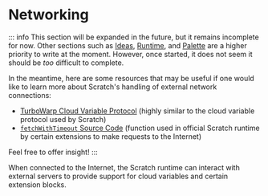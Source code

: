 # Networking

::: info
This section will be expanded in the future, but it remains incomplete for now. Other sections such as [Ideas](/concepts/), [Runtime](/runtime/), and [Palette](/palette/) are a higher priority to write at the moment. However, once started, it does not seem it should be *too* difficult to complete.

In the meantime, here are some resources that may be useful if one would like to learn more about Scratch's handling of external network connections:

- [TurboWarp Cloud Variable Protocol](https://github.com/TurboWarp/cloud-server/blob/master/doc/protocol.md) (highly similar to the cloud variable protocol used by Scratch)
- [`fetchWithTimeout` Source Code](https://github.com/scratchfoundation/scratch-link/tree/develop/Documentation) (function used in official Scratch runtime by certain extensions to make requests to the Internet)

Feel free to offer insight!
:::

When connected to the Internet, the Scratch runtime can interact with external servers to provide support for cloud variables and certain extension blocks.
